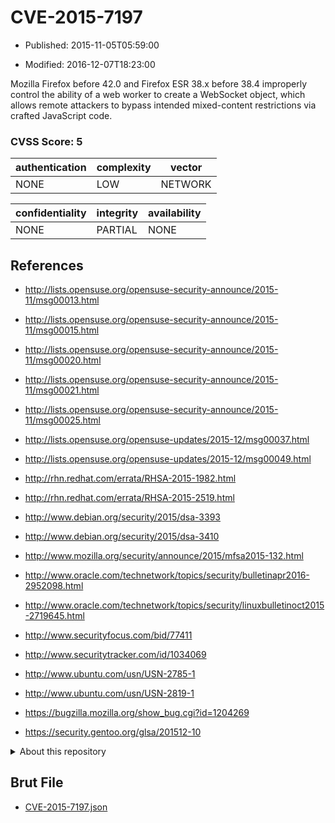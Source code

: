 # CVE-2015-7197

- Published: 2015-11-05T05:59:00

- Modified: 2016-12-07T18:23:00

Mozilla Firefox before 42.0 and Firefox ESR 38.x before 38.4 improperly control the ability of a web worker to create a WebSocket object, which allows remote attackers to bypass intended mixed-content restrictions via crafted JavaScript code.

### CVSS Score: **5**

| authentication | complexity | vector |
| --- | --- | --- |
| NONE | LOW | NETWORK |

| confidentiality | integrity | availability |
| --- | --- | --- |
| NONE | PARTIAL | NONE |

## References

* http://lists.opensuse.org/opensuse-security-announce/2015-11/msg00013.html

* http://lists.opensuse.org/opensuse-security-announce/2015-11/msg00015.html

* http://lists.opensuse.org/opensuse-security-announce/2015-11/msg00020.html

* http://lists.opensuse.org/opensuse-security-announce/2015-11/msg00021.html

* http://lists.opensuse.org/opensuse-security-announce/2015-11/msg00025.html

* http://lists.opensuse.org/opensuse-updates/2015-12/msg00037.html

* http://lists.opensuse.org/opensuse-updates/2015-12/msg00049.html

* http://rhn.redhat.com/errata/RHSA-2015-1982.html

* http://rhn.redhat.com/errata/RHSA-2015-2519.html

* http://www.debian.org/security/2015/dsa-3393

* http://www.debian.org/security/2015/dsa-3410

* http://www.mozilla.org/security/announce/2015/mfsa2015-132.html

* http://www.oracle.com/technetwork/topics/security/bulletinapr2016-2952098.html

* http://www.oracle.com/technetwork/topics/security/linuxbulletinoct2015-2719645.html

* http://www.securityfocus.com/bid/77411

* http://www.securitytracker.com/id/1034069

* http://www.ubuntu.com/usn/USN-2785-1

* http://www.ubuntu.com/usn/USN-2819-1

* https://bugzilla.mozilla.org/show_bug.cgi?id=1204269

* https://security.gentoo.org/glsa/201512-10

<details>
<summary>About this repository</summary> 

  This repository is part of the project [Live Hack CVE](https://github.com/Live-Hack-CVE). Main website can be found [www.live-hack.org](https://www.live-hack.org) 
  
  Made by [Sn0wAlice](https://github.com/Sn0wAlice) for the people that care about security and need to have a feed of the latest CVEs. Hope you enjoy it, don't forget to star the repo and follow me on [Twitter](https://twitter.com/Sn0wAlice) and [Github](https://github.com/Sn0wAlice). And that is my [personnal website](https://www.alice-snow.me/)

  - [Home Page](https://github.com/Live-Hack-CVE)
  - [Framework](https://github.com/Live-Hack-CVE/cve-framework)
  - [CVE database](https://github.com/Live-Hack-CVE/full_database)
  - [Changelog](https://github.com/Live-Hack-CVE/Changelog)
</details>

## Brut File

* [CVE-2015-7197.json](https://raw.githubusercontent.com/Live-Hack-CVE/full_database/main/cves/2015/CVE-2015-7197.json)

